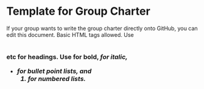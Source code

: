 # Template for Group Charter

If your group wants to write the group charter directly onto GitHub, you can edit this document. Basic HTML tags allowed. Use <h1> <h2> <h3> etc for headings. Use <strong> for bold, <em> for italic, <ul> <li> for bullet point lists, and <ol> <li> for numbered lists. 
